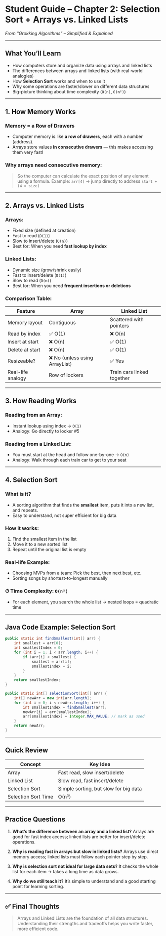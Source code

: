 
#  Student Guide – Chapter 2: Selection Sort + Arrays vs. Linked Lists

*From "Grokking Algorithms" – Simplified & Explained*

---

##  What You’ll Learn

* How computers store and organize data using arrays and linked lists
* The differences between arrays and linked lists (with real-world analogies)
* How **Selection Sort** works and when to use it
* Why some operations are faster/slower on different data structures
* Big-picture thinking about time complexity (`O(n)`, `O(n²)`)

---

##  1. How Memory Works

###  Memory = a Row of Drawers

* Computer memory is like **a row of drawers**, each with a number (address).
* Arrays store values **in consecutive drawers** — this makes accessing them very fast!

###  Why arrays need consecutive memory:
> So the computer can calculate the exact position of any element using a formula.
> Example: `arr[4]` → jump directly to address `start + (4 × size)`

---

##  2. Arrays vs. Linked Lists

###  Arrays:

* Fixed size (defined at creation)
* Fast to read (`O(1)`)
* Slow to insert/delete (`O(n)`)
* Best for: When you need **fast lookup by index**

###  Linked Lists:

* Dynamic size (grow/shrink easily)
* Fast to insert/delete (`O(1)`)
* Slow to read (`O(n)`)
* Best for: When you need **frequent insertions or deletions**

###  Comparison Table:

| Feature           | Array                         | Linked List                |
| ----------------- | ----------------------------- | -------------------------- |
| Memory layout     | Contiguous                    | Scattered with pointers    |
| Read by index     | ✅ O(1)                        | ❌ O(n)                     |
| Insert at start   | ❌ O(n)                        | ✅ O(1)                     |
| Delete at start   | ❌ O(n)                        | ✅ O(1)                     |
| Resizeable?       | ❌ No (unless using ArrayList) | ✅ Yes                      |
| Real-life analogy | Row of lockers                | Train cars linked together |

---

##  3. How Reading Works

###  Reading from an Array:

* Instant lookup using index → `O(1)`
* Analogy: Go directly to locker #5

###  Reading from a Linked List:

* You must start at the head and follow one-by-one → `O(n)`
* Analogy: Walk through each train car to get to your seat

---

##  4. Selection Sort

###  What is it?

* A sorting algorithm that finds the **smallest** item, puts it into a new list, and repeats.
* Easy to understand, not super efficient for big data.

###  How it works:

1. Find the smallest item in the list
2. Move it to a new sorted list
3. Repeat until the original list is empty

###  Real-life Example:

* Choosing MVPs from a team: Pick the best, then next best, etc.
* Sorting songs by shortest-to-longest manually

### ⏱ Time Complexity: `O(n²)`

* For each element, you search the whole list → nested loops = quadratic time

---

##  Java Code Example: Selection Sort

```java
public static int findSmallest(int[] arr) {
    int smallest = arr[0];
    int smallestIndex = 0;
    for (int i = 1; i < arr.length; i++) {
        if (arr[i] < smallest) {
            smallest = arr[i];
            smallestIndex = i;
        }
    }
    return smallestIndex;
}

public static int[] selectionSort(int[] arr) {
    int[] newArr = new int[arr.length];
    for (int i = 0; i < newArr.length; i++) {
        int smallestIndex = findSmallest(arr);
        newArr[i] = arr[smallestIndex];
        arr[smallestIndex] = Integer.MAX_VALUE; // mark as used
    }
    return newArr;
}
```

---

##  Quick Review

| Concept             | Key Idea                              |
| ------------------- | ------------------------------------- |
| Array               | Fast read, slow insert/delete         |
| Linked List         | Slow read, fast insert/delete         |
| Selection Sort      | Simple sorting, but slow for big data |
| Selection Sort Time | O(n²)                                 |

---

##  Practice Questions

1. **What’s the difference between an array and a linked list?**
    Arrays are good for fast index access; linked lists are better for insert/delete operations.

2. **Why is reading fast in arrays but slow in linked lists?**
    Arrays use direct memory access; linked lists must follow each pointer step by step.

3. **Why is selection sort not ideal for large data sets?**
    It checks the whole list for each item → takes a long time as data grows.

4. **Why do we still teach it?**
    It’s simple to understand and a good starting point for learning sorting.

---

## ✅ Final Thoughts

> Arrays and Linked Lists are the foundation of all data structures.
> Understanding their strengths and tradeoffs helps you write faster, more efficient code.
